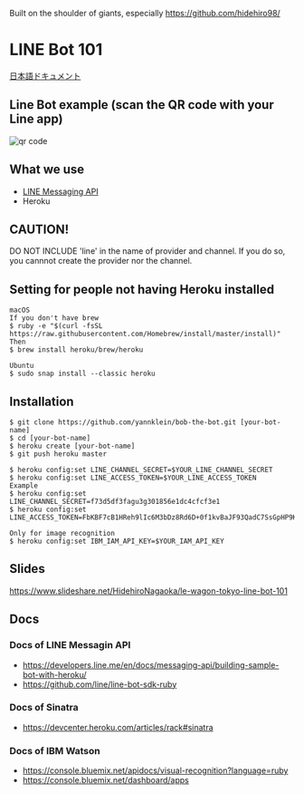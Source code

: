 Built on the shoulder of giants, especially https://github.com/hidehiro98/

# LINE Bot 101

[日本語ドキュメント](README.ja.md)

## Line Bot example (scan the QR code with your Line app)
![qr code](https://github.com/YannKlein/bob-the-bot/blob/master/images/qrcode.png?raw=true)

## What we use
- [LINE Messaging API](https://developers.line.me/en/docs/messaging-api/)
- Heroku

## CAUTION!
DO NOT INCLUDE 'line' in the name of provider and channel.
If you do so, you cannnot create the provider nor the channel.

## Setting for people not having Heroku installed
```
macOS
If you don't have brew
$ ruby -e "$(curl -fsSL https://raw.githubusercontent.com/Homebrew/install/master/install)"
Then
$ brew install heroku/brew/heroku

Ubuntu
$ sudo snap install --classic heroku
```

## Installation
```
$ git clone https://github.com/yannklein/bob-the-bot.git [your-bot-name]
$ cd [your-bot-name]
$ heroku create [your-bot-name]
$ git push heroku master

$ heroku config:set LINE_CHANNEL_SECRET=$YOUR_LINE_CHANNEL_SECRET
$ heroku config:set LINE_ACCESS_TOKEN=$YOUR_LINE_ACCESS_TOKEN
Example
$ heroku config:set LINE_CHANNEL_SECRET=f73d5df3fagu3g301856e1dc4cfcf3e1
$ heroku config:set LINE_ACCESS_TOKEN=FbKBF7cB1HReh9lIc6M3bDz8Rd6D+0f1kvBaJF93QadC7SsGpHP9K1EOOYkbwRThXHdVSSupJ4TgKMEtE/LbnE2heif2GZci+ntGdP89cGfrbLiofFFBlrFygi58f/B5UsvqkvlfNM7BHddRZhhV2RgdB04t89/1O/w1cDnyilFU=

Only for image recognition
$ heroku config:set IBM_IAM_API_KEY=$YOUR_IAM_API_KEY
```

## Slides
https://www.slideshare.net/HidehiroNagaoka/le-wagon-tokyo-line-bot-101

## Docs
### Docs of LINE Messagin API
- https://developers.line.me/en/docs/messaging-api/building-sample-bot-with-heroku/
- https://github.com/line/line-bot-sdk-ruby

### Docs of Sinatra
- https://devcenter.heroku.com/articles/rack#sinatra

### Docs of IBM Watson
- https://console.bluemix.net/apidocs/visual-recognition?language=ruby
- https://console.bluemix.net/dashboard/apps
